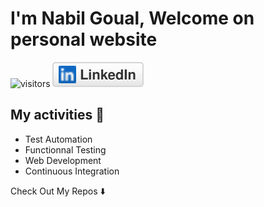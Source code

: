 # I'm Nabil Goual, Welcome on personal website

![visitors](https://visitor-badge.glitch.me/badge?page_id=Nabil-bali.nabil-bali&right_color=#58a6ff)
<a href="https://www.linkedin.com/in/nabil-goual-developpeur/"><img src="assets/img/linkedin.svg" alt="LinkedIn"></a>

## My activities 🎯

- Test Automation
- Functionnal Testing
- Web Development
- Continuous Integration

Check Out My Repos ⬇️

